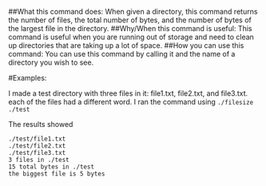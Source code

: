 ##What this command does:
 When given a directory, this command returns the number of files, the total number of bytes, and the number of bytes of the largest file in the directory.
##Why/When this command is useful:
 This command is useful when you are running out of storage and need to clean up directories that are taking up a lot of space.
##How you can use this command:
 You can use this command by calling it and the name of a directory you wish to see.

#Examples:

I made a test directory with three files in it: file1.txt, file2.txt, and file3.txt. each of the files had a different word.
I ran the command using `./filesize ./test`

The results showed
```
./test/file1.txt
./test/file2.txt
./test/file3.txt
3 files in ./test
15 total bytes in ./test
the biggest file is 5 bytes
```

